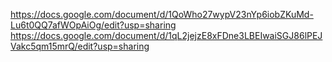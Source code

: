 https://docs.google.com/document/d/1QoWho27wypV23nYp6iobZKuMd-Lu6t0QQ7afWOpAiOg/edit?usp=sharing
https://docs.google.com/document/d/1qL2jejzE8xFDne3LBEIwaiSGJ86lPEJVakc5qm15mrQ/edit?usp=sharing
